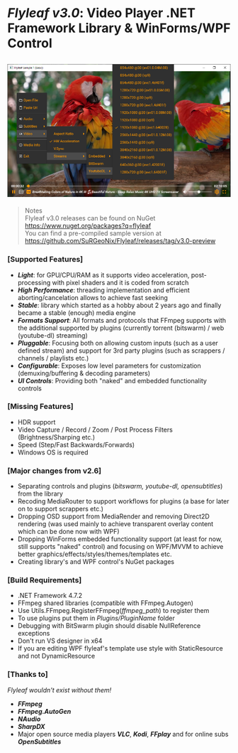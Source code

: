 # *Flyleaf v3.0*: Video Player .NET Framework Library & WinForms/WPF Control

![alt text](Images/FlyleafSample.png)
---

>Notes<br/>
>Flyleaf v3.0 releases can be found on NuGet https://www.nuget.org/packages?q=flyleaf<br/>
>You can find a pre-compiled sample version at https://github.com/SuRGeoNix/Flyleaf/releases/tag/v3.0-preview

### [Supported Features]
* ***Light***: for GPU/CPU/RAM as it supports video acceleration, post-processing with pixel shaders and it is coded from scratch
* ***High Performance***: threading implementation and efficient aborting/cancelation allows to achieve fast seeking
* ***Stable***: library which started as a hobby about 2 years ago and finally became a stable (enough) media engine
* ***Formats Support***: All formats and protocols that FFmpeg supports with the additional supported by plugins (currently torrent (bitswarm) / web (youtube-dl) streaming)
* ***Pluggable***: Focusing both on allowing custom inputs (such as a user defined stream) and support for 3rd party plugins (such as scrappers / channels / playlists etc.)
* ***Configurable***: Exposes low level parameters for customization (demuxing/buffering & decoding parameters)
* ***UI Controls***: Providing both "naked" and embedded functionality controls 

### [Missing Features]
* HDR support
* Video Capture / Record / Zoom / Post Process Filters (Brightness/Sharping etc.)
* Speed (Step/Fast Backwards/Forwards)
* Windows OS is required

### [Major changes from v2.6]
* Separating controls and plugins (*bitswarm, youtube-dl, opensubtitles*) from the library
* Recoding MediaRouter to support workflows for plugins (a base for later on to support scrappers etc.)
* Dropping OSD support from MediaRender and removing Direct2D rendering (was used mainly to achieve transparent overlay content which can be done now with WPF)
* Dropping WinForms embedded functionality support (at least for now, still supports "naked" control) and focusing on WPF/MVVM to achieve better graphics/effects/styles/themes/templates etc.
* Creating library's and WPF control's NuGet packages

### [Build Requirements]
* .NET Framework 4.7.2
* FFmpeg shared libraries (compatible with FFmpeg.Autogen)
* Use Utils.FFmpeg.RegisterFFmpeg(*ffmpeg_path*) to register them
* To use plugins put them in *Plugins/PluginName* folder
* Debugging with BitSwarm plugin should disable NullReference exceptions
* Don't run VS designer in x64
* If you are editing WPF flyleaf's template use style with StaticResource and not DynamicResource

### [Thanks to]
*Flyleaf wouldn't exist without them!*

* ***FFmpeg***
* ***FFmpeg.AutoGen***
* ***NAudio***
* ***SharpDX***
* Major open source media players ***VLC***, ***Kodi***, ***FFplay*** and for online subs ***OpenSubtitles***